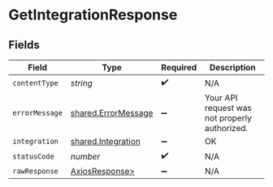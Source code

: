 # GetIntegrationResponse


## Fields

| Field                                                      | Type                                                       | Required                                                   | Description                                                |
| ---------------------------------------------------------- | ---------------------------------------------------------- | ---------------------------------------------------------- | ---------------------------------------------------------- |
| `contentType`                                              | *string*                                                   | :heavy_check_mark:                                         | N/A                                                        |
| `errorMessage`                                             | [shared.ErrorMessage](../../models/shared/errormessage.md) | :heavy_minus_sign:                                         | Your API request was not properly authorized.              |
| `integration`                                              | [shared.Integration](../../models/shared/integration.md)   | :heavy_minus_sign:                                         | OK                                                         |
| `statusCode`                                               | *number*                                                   | :heavy_check_mark:                                         | N/A                                                        |
| `rawResponse`                                              | [AxiosResponse>](https://axios-http.com/docs/res_schema)   | :heavy_minus_sign:                                         | N/A                                                        |
